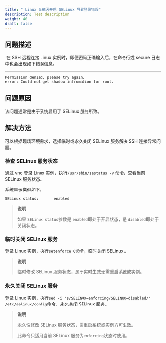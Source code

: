 ```yaml
---
title: " Linux 系统因开启 SELinux 导致登录错误"
description: Test description
weight: 40
draft: false
---
```



## 问题描述 

​    在 SSH 远程连接 Linux 实例时，即便密码正确输入后，在命令行或 secure 日志中也会出现如下错误信息。
****
```
Permission denied, please try again.
error: Could not get shadow infromation for root.
```
## 问题原因
该问题通常是由于系统启用了 SELinux 服务所致。

## 解决方法
可以根据现场环境需求，选择临时或永久关闭 SELinux 服务解决 SSH 连接异常问题。

### 检查 SELinux 服务状态
通过 vnc 登录 Linux 实例，执行`/usr/sbin/sestatus -v` 命令，查看当前 SELinux 服务状态。

系统显示类似如下。
```
SELinux status:       enabled
```

> **说明**
>
> 如果 `SELinux status`参数是 `enabled`即处于开启状态，是 `disabled`即处于关闭状态。

### 临时关闭 SELinux 服务

登录 Linux 实例，执行`setenforce 0`命令，临时关闭 SELinux 。

> **说明**
>
> 临时修改 SELinux 服务状态，属于实时生效无需重启系统或实例。

### 永久关闭 SELinux 服务

登录 Linux 实例，执行`sed -i 's/SELINUX=enforcing/SELINUX=disabled/' /etc/selinux/config`命令，永久关闭 SELinux 服务。

> **说明**
>
> 永久性修改 SELinux 服务状态，需重启系统或实例方可生效。
>
> 此命令只适用当前 SELinux 服务为`enforcing`状态时使用。